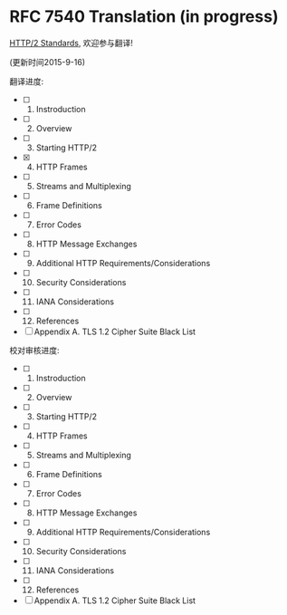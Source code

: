 # RFC 7540 Translation (in progress)

[HTTP/2 Standards](https://tools.ietf.org/html/rfc7540), 欢迎参与翻译!

(更新时间2015-9-16)

翻译进度:

+ [ ] 1. Instroduction
+ [ ] 2. Overview
+ [ ] 3. Starting HTTP/2
+ [x] 4. HTTP Frames
+ [ ] 5. Streams and Multiplexing
+ [ ] 6. Frame Definitions
+ [ ] 7. Error Codes
+ [ ] 8. HTTP Message Exchanges
+ [ ] 9. Additional HTTP Requirements/Considerations
+ [ ] 10. Security Considerations
+ [ ] 11. IANA Considerations
+ [ ] 12. References
+ [ ] Appendix A. TLS 1.2 Cipher Suite Black List

校对审核进度:

+ [ ] 1. Instroduction
+ [ ] 2. Overview
+ [ ] 3. Starting HTTP/2
+ [ ] 4. HTTP Frames
+ [ ] 5. Streams and Multiplexing
+ [ ] 6. Frame Definitions
+ [ ] 7. Error Codes
+ [ ] 8. HTTP Message Exchanges
+ [ ] 9. Additional HTTP Requirements/Considerations
+ [ ] 10. Security Considerations
+ [ ] 11. IANA Considerations
+ [ ] 12. References
+ [ ] Appendix A. TLS 1.2 Cipher Suite Black List

